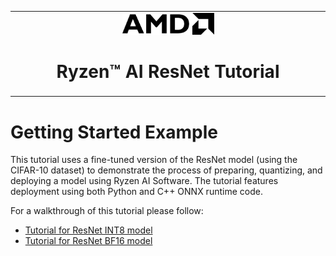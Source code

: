 <table class="sphinxhide" width="100%">
 <tr width="100%">
    <td align="center"><img src="https://raw.githubusercontent.com/Xilinx/Image-Collateral/main/xilinx-logo.png" width="30%"/><h1> Ryzen™ AI ResNet Tutorial </h1>
    </td>
 </tr>
</table>

# Getting Started Example

This tutorial uses a fine-tuned version of the ResNet model (using the CIFAR-10 dataset) to demonstrate the process of preparing, quantizing, and deploying a model using Ryzen AI Software. The tutorial features deployment using both Python and C++ ONNX runtime code.

For a walkthrough of this tutorial please follow: 

- [Tutorial for ResNet INT8 model](https://ryzenai.docs.amd.com/en/latest/getstartex.html)
- [Tutorial for ResNet BF16 model](./bf16/README.md)
